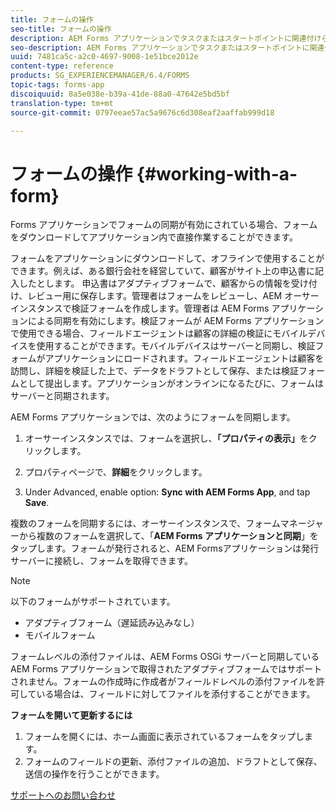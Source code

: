 ```yaml
---
title: フォームの操作
seo-title: フォームの操作
description: AEM Forms アプリケーションでタスクまたはスタートポイントに関連付けられているフォームを表示および更新する
seo-description: AEM Forms アプリケーションでタスクまたはスタートポイントに関連付けられているフォームを表示および更新する
uuid: 7481ca5c-a2c0-4697-9008-1e51bce2012e
content-type: reference
products: SG_EXPERIENCEMANAGER/6.4/FORMS
topic-tags: forms-app
discoiquuid: 8a5e038e-b39a-41de-88a0-47642e5bd5bf
translation-type: tm+mt
source-git-commit: 0797eeae57ac5a9676c6d308eaf2aaffab999d18

---
```



# フォームの操作 {#working-with-a-form}

Forms アプリケーションでフォームの同期が有効にされている場合、フォームをダウンロードしてアプリケーション内で直接作業することができます。

フォームをアプリケーションにダウンロードして、オフラインで使用することができます。例えば、ある銀行会社を経営していて、顧客がサイト上の申込書に記入したとします。 申込書はアダプティブフォームで、顧客からの情報を受け付け、レビュー用に保存します。管理者はフォームをレビューし、AEM オーサーインスタンスで検証フォームを作成します。管理者は AEM Forms アプリケーションによる同期を有効にします。検証フォームが AEM Forms アプリケーションで使用できる場合、フィールドエージェントは顧客の詳細の検証にモバイルデバイスを使用することができます。モバイルデバイスはサーバーと同期し、検証フォームがアプリケーションにロードされます。フィールドエージェントは顧客を訪問し、詳細を検証した上で、データをドラフトとして保存、または検証フォームとして提出します。アプリケーションがオンラインになるたびに、フォームはサーバーと同期されます。

AEM Forms アプリケーションでは、次のようにフォームを同期します。

1. オーサーインスタンスでは、フォームを選択し、**「プロパティの表示」**&#x200B;をクリックします。

1. プロパティページで、**詳細**&#x200B;をクリックします。
1. Under Advanced, enable option: **Sync with AEM Forms App**, and tap **Save**.

複数のフォームを同期するには、オーサーインスタンスで、フォームマネージャーから複数のフォームを選択して、「**AEM Forms アプリケーションと同期**」をタップします。フォームが発行されると、AEM Formsアプリケーションは発行サーバーに接続し、フォームを取得できます。

>[!NOTE]
>
>以下のフォームがサポートされています。
>
>* アダプティブフォーム（遅延読み込みなし）
>* モバイルフォーム
>
>
フォームレベルの添付ファイルは、AEM Forms OSGi サーバーと同期している AEM Forms アプリケーションで取得されたアダプティブフォームではサポートされません。フォームの作成時に作成者がフィールドレベルの添付ファイルを許可している場合は、フィールドに対してファイルを添付することができます。

**フォームを開いて更新するには**

1. フォームを開くには、ホーム画面に表示されているフォームをタップします。
1. フォームのフィールドの更新、添付ファイルの追加、ドラフトとして保存、送信の操作を行うことができます。

[サポートへのお問い合わせ](https://www.adobe.com/account/sign-in.supportportal.html)
